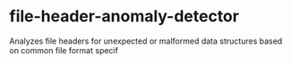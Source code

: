 # file-header-anomaly-detector
Analyzes file headers for unexpected or malformed data structures based on common file format specif
